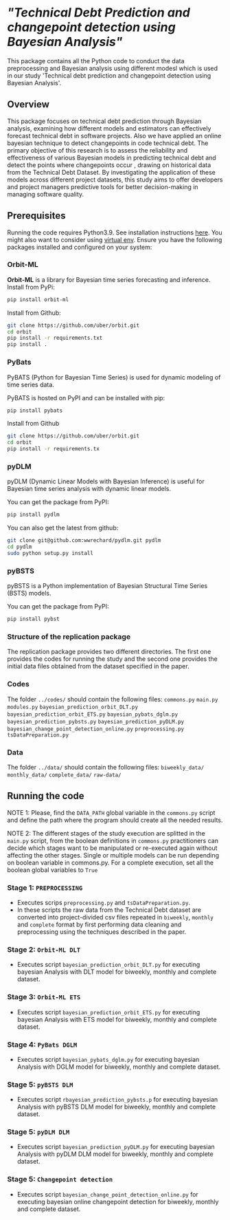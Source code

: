 #  *"Technical Debt Prediction and changepoint detection using Bayesian Analysis"*

This package contains all the Python code to conduct the data preprocessing and Bayesian analysis using different modesl which is used in our study 'Technical debt prediction and changepoint detection using Bayesian Analysis'.

## Overview

This package focuses on technical debt prediction through Bayesian analysis, examining how different models and estimators can effectively forecast technical debt in software projects. Also we have applied an online bayesian technique to detect changepoints in code technical debt. The primary objective of this research is to assess the reliability and effectiveness of various Bayesian models in predicting technical debt and detect the points where changepoints occur , drawing on historical data from the Technical Debt Dataset. By investigating the application of these models across different project datasets, this study aims to offer developers and project managers predictive tools for better decision-making in managing software quality. 

## Prerequisites

Running the code requires Python3.9. See installation instructions [here](https://www.python.org/downloads/).
You might also want to consider using [virtual env](https://packaging.python.org/guides/installing-using-pip-and-virtualenv/).
Ensure you have the following packages installed and configured on your system:
### Orbit-ML
**Orbit-ML** is a library for Bayesian time series forecasting and inference.
Install from PyPi:
```bash
pip install orbit-ml
```

Install from Github:

```bash
git clone https://github.com/uber/orbit.git
cd orbit
pip install -r requirements.txt
pip install .
```

### PyBats
PyBATS (Python for Bayesian Time Series) is used for dynamic modeling of time series data.

PyBATS is hosted on PyPI and can be installed with pip:

```bash
pip install pybats
```
Install from Github

```bash
git clone https://github.com/uber/orbit.git
cd orbit
pip install -r requirements.tx
```

### pyDLM
pyDLM (Dynamic Linear Models with Bayesian Inference) is useful for Bayesian time series analysis with dynamic linear models.

You can  get the package from PyPI:

```bash
pip install pydlm
```

You can also get the latest from github:

```bash
git clone git@github.com:wwrechard/pydlm.git pydlm
cd pydlm
sudo python setup.py install
```

### pyBSTS
pyBSTS is a Python implementation of Bayesian Structural Time Series (BSTS) models.

You can  get the package from PyPI:

```bash
pip install pybst
```


### Structure of the replication package

The replication package provides two different directories. The first one provides the codes for running the study and the second one
provides the initial data files obtained from the dataset specified in the paper.

### Codes

The folder `../codes/` should contain the following files:
```commons.py```
```main.py```
```modules.py```
```bayesian_prediction_orbit_DLT.py```
```bayesian_prediction_orbit_ETS.py```
```bayesian_pybats_dglm.py```
```bayesian_prediction_pybsts.py```
```bayesian_prediction_pyDLM.py```
```bayesian_change_point_detection_online.py```
```preprocessing.py```
```tsDataPreparation.py```

### Data
The folder `../data/` should contain the following files:
```biweekly_data/```
```monthly_data/```
```complete_data/```
```raw-data/```





## Running the code

NOTE 1: Please, find the `DATA_PATH` global variable in the `commons.py` script and define the path where the program should create all the needed results.

NOTE 2: The different stages of the study execution are splitted in the ```main.py``` script, from the boolean definitions in
```commons.py``` practitioners can decide which stages want to be manipulated or re-executed again without affecting the other stages. Single or multiple models can be run depending on boolean variable in commons.py.
For a complete execution, set all the boolean global variables to ```True```


### Stage 1: ```PREPROCESSING```

- Executes scrips ```preprocessing.py``` and ```tsDataPreparation.py```.
- In these scripts the raw data from the Technical Debt dataset are converted into project-divided csv files repeated in 
```biweekly```, ```monthly``` and ```complete``` format by first performing data cleaning and preprocessing using the techniques
described in the paper.

### Stage 2: ```Orbit-ML DLT```

- Executes script ```bayesian_prediction_orbit_DLT.py``` for executing bayesian Analysis with DLT model for biweekly, monthly and complete dataset.

### Stage 3: ```Orbit-ML ETS```

- Executes script ```bayesian_prediction_orbit_ETS.py```  for executing bayesian Analysis with ETS model for biweekly, monthly and complete dataset.

### Stage 4: ```PyBats DGLM```

- Executes script ```bayesian_pybats_dglm.py``` for executing bayesian Analysis with DGLM model for biweekly, monthly and complete dataset.

### Stage 5: ```pyBSTS DLM```

- Executes script ```rbayesian_prediction_pybsts.p``` for executing bayesian Analysis with pyBSTS DLM model for biweekly, monthly and complete dataset.

### Stage 5: ```pyDLM DLM```

- Executes script ```bayesian_prediction_pyDLM.py``` for executing bayesian Analysis with pyDLM DLM model for biweekly, monthly and complete dataset.

### Stage 5: ```Changepoint detection```

- Executes script ```bayesian_change_point_detection_online.py``` for executing bayesian online changepoint detection for biweekly, monthly and complete dataset.

